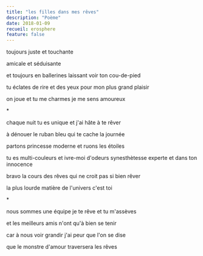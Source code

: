 ```yaml
---
title: "les filles dans mes rêves"
description: "Poème"
date: 2018-01-09
recueil: erosphere
feature: false
---
```


toujours juste
et touchante

amicale
et séduisante

et toujours en ballerines
laissant voir ton cou-de-pied

tu éclates de rire et des yeux
pour mon plus grand plaisir

on joue et tu me charmes
je me sens amoureux

\*

chaque nuit tu es unique
et j'ai hâte à te rêver

à dénouer le ruban bleu
qui te cache la journée

partons princesse moderne
et ruons les étoiles

tu es multi-couleurs et ivre-moi d'odeurs
synesthètesse experte et dans ton innocence

bravo la cours des rêves qui ne croit pas si bien rêver

la plus lourde matière de l'univers c'est toi

\*

nous sommes une équipe
je te rêve et tu m'assèves

et les meilleurs amis
n'ont qu'à bien se tenir

car à nous voir grandir
j'ai peur que l'on se dise

que le monstre d'amour traversera les rêves
